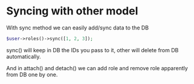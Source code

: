 # Syncing with other model

With sync method we can easily add/sync data to the DB
```php
$user->roles()->sync([1, 2, 3]);
```
sync() will keep in DB the IDs you pass to it, other will delete from DB automatically.

And in attach() and detach() we can add role and remove role apparently from DB one by one.

